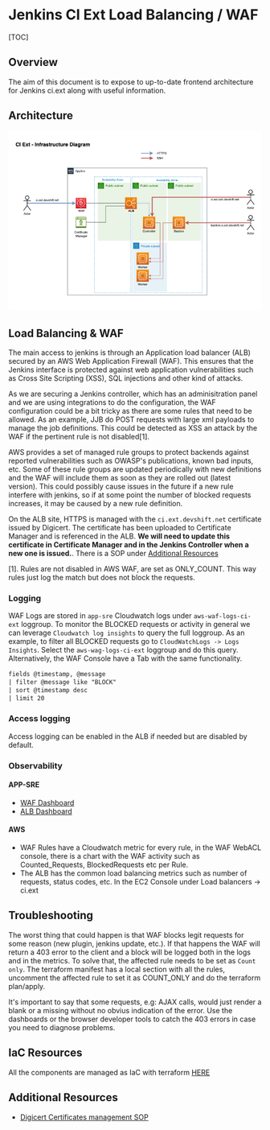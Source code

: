 # Jenkins CI Ext Load Balancing / WAF

[TOC]

## Overview

The aim of this document is to expose to up-to-date frontend architecture for Jenkins ci.ext along with useful information.

## Architecture

![Ci Ext infra](img/ci.ext-architecture.drawio.png "CI Ext Architecture")

## Load Balancing & WAF

The main access to jenkins is through an Application load balancer (ALB) secured by an AWS Web Application Firewall (WAF). This ensures that the Jenkins interface is protected against web application vulnerabilities such as Cross Site Scripting (XSS), SQL injections and other kind of attacks.

As we are securing a Jenkins controller, which has an adminisitration panel and we are using integrations to do the configuration, the WAF configuration could be a bit tricky as there are some rules that need to be allowed. As an example,
JJB do POST requests with large xml payloads to manage the job definitions. This could be detected as XSS an attack by the WAF if the pertinent rule is not disabled[1].

AWS provides a set of managed rule groups to protect backends against reported vulnerabilities such as OWASP's publications, known bad inputs, etc. Some of these rule groups are updated periodically with new definitions and the WAF will include them as soon as they are rolled out (latest version). This could possibly cause issues in the future if a new rule interfere with jenkins, so if at some point the number of blocked requests increases, it may be caused by a new rule definition.

On the ALB site, HTTPS is managed with the `ci.ext.devshift.net` certificate issued by Digicert. The certificate has been uploaded to Certificate Manager and is referenced in the ALB. **We will need to
update this certificate in Certificate Manager and in the Jenkins Controller when a new one is issued.**. There is a SOP under [Additional Resources](#additional-resources)

[1]. Rules are not disabled in AWS WAF, are set as ONLY_COUNT. This way rules just log the match but does not block the requests.

### Logging

WAF Logs are stored in `app-sre` Cloudwatch logs under `aws-waf-logs-ci-ext` loggroup. To monitor the BLOCKED requests or activity in general we can leverage `Cloudwatch log insights` to query the full loggroup. As an example, to filter all BLOCKED requests
go to `CloudWatchLogs -> Logs Insights`. Select the `aws-wag-logs-ci-ext` loggroup and do this query. Alternatively, the WAF Console have a Tab with the same functionality.

```text
fields @timestamp, @message
| filter @message like "BLOCK"
| sort @timestamp desc
| limit 20
```

### Access logging

Access logging can be enabled in the ALB if needed but are disabled by default.

### Observability

#### APP-SRE

- [WAF Dashboard](https://grafana.stage.devshift.net/d/G3iNMZynk/aws-web-application-firewall-waf-metrics?orgId=1&from=now-1h&to=now)
- [ALB Dashboard](https://grafana.app-sre.devshift.net/d/bt8qGKJZz/aws-elb-application-load-balancer?orgId=1&var-datasource=AWS+app-sre&var-region=default&var-loadbalancername=app%2Fci-ext-alb%2Fe5775b51976f95c8&from=1647604908421&to=1648209708421)

#### AWS

- WAF Rules have a Cloudwatch metric for every rule, in the WAF WebACL console, there is a chart with the WAF activity such as Counted_Requests, BlockedRequests etc per Rule.
- The ALB has the common load balancing metrics such as number of requests, status codes, etc. In the EC2 Console under Load balancers -> ci.ext

## Troubleshooting

The worst thing that could happen is that WAF blocks legit requests for some reason (new plugin, jenkins update, etc.). If that happens the WAF will return a 403 error to the client and a block will be logged
both in the logs and in the metrics. To solve that, the affected rule needs to be set as `Count only`. The terraform manifest has a local section with all the rules, uncomment the affected rule to set it as COUNT_ONLY
and do the terraform plan/apply.

It's important to say that some requests, e.g: AJAX calls, would just render a blank or a missing without no obvius indication of the error. Use the dashboards or the browser developer tools to catch the 403 errors in case
you need to diagnose problems.

## IaC Resources

All the components are managed as IaC with terraform [HERE](https://gitlab.cee.redhat.com/app-sre/infra/-/tree/master/terraform/app-sre/ci.ext-alb)

## Additional Resources

- [Digicert Certificates management SOP](https://gitlab.cee.redhat.com/service/app-interface/blob/master/docs/app-sre/sop/digicert-tls-certificates.md)
